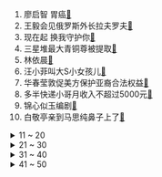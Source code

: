 1. 廖启智 胃癌[:link:](https://s.weibo.com/weibo?q=%23廖启智%20胃癌%23&Refer=top)
2. 王毅会见俄罗斯外长拉夫罗夫[:link:](https://s.weibo.com/weibo?q=%23王毅会见俄罗斯外长拉夫罗夫%23&Refer=top)
3. 现在起 换我守护你[:link:](https://s.weibo.com/weibo?q=%23现在起%20换我守护你%23&Refer=top)
4. 三星堆最大青铜尊被提取[:link:](https://s.weibo.com/weibo?q=%23三星堆最大青铜尊被提取%23&Refer=top)
5. 林依晨[:link:](https://s.weibo.com/weibo?q=%23林依晨%23&Refer=top)
6. 汪小菲叫大S小女孩儿[:link:](https://s.weibo.com/weibo?q=%23汪小菲叫大S小女孩儿%23&Refer=top)
7. 华春莹敦促美方保护亚裔合法权益[:link:](https://s.weibo.com/weibo?q=%23华春莹敦促美方保护亚裔合法权益%23&Refer=top)
8. 多半快递小哥月收入不超过5000元[:link:](https://s.weibo.com/weibo?q=%23多半快递小哥月收入不超过5000元%23&Refer=top)
9. 锦心似玉编剧[:link:](https://s.weibo.com/weibo?q=%23锦心似玉编剧%23&Refer=top)
10. 白敬亭亲到马思纯鼻子上了[:link:](https://s.weibo.com/weibo?q=%23白敬亭亲到马思纯鼻子上了%23&Refer=top)
<details>
<summary>11 ~ 20</summary>

11. 难忍新冠后遗症美国一CEO自杀[:link:](https://s.weibo.com/weibo?q=%23难忍新冠后遗症美国一CEO自杀%23&Refer=top)
12. 专家称长城被刻字后修复难比登天[:link:](https://s.weibo.com/weibo?q=%23专家称长城被刻字后修复难比登天%23&Refer=top)
13. 段奥娟 滑雪[:link:](https://s.weibo.com/weibo?q=%23段奥娟%20滑雪%23&Refer=top)
14. 顶楼[:link:](https://s.weibo.com/weibo?q=%23顶楼%23&Refer=top)
15. 中方对欧方10人4实体实施制裁[:link:](https://s.weibo.com/weibo?q=%23中方对欧方10人4实体实施制裁%23&Refer=top)
16. 美国新冠肺炎超2985万例[:link:](https://s.weibo.com/weibo?q=%23美国新冠肺炎超2985万例%23&Refer=top)
17. 李晟说李佳航是极品黑[:link:](https://s.weibo.com/weibo?q=%23李晟说李佳航是极品黑%23&Refer=top)
18. 陕西省考准考证[:link:](https://s.weibo.com/weibo?q=%23陕西省考准考证%23&Refer=top)
19. 国产手机售价超iPhone[:link:](https://s.weibo.com/weibo?q=%23国产手机售价超iPhone%23&Refer=top)
20. 刘涛 我的身材我做主[:link:](https://s.weibo.com/weibo?q=%23刘涛%20我的身材我做主%23&Refer=top)
</details>
<details>
<summary>21 ~ 30</summary>

21. 良品铺子鸡肉肠[:link:](https://s.weibo.com/weibo?q=%23良品铺子鸡肉肠%23&Refer=top)
22. 山东58岁高龄产妇生双胞胎[:link:](https://s.weibo.com/weibo?q=%23山东58岁高龄产妇生双胞胎%23&Refer=top)
23. 谭松韵红色朝服造型[:link:](https://s.weibo.com/weibo?q=%23谭松韵红色朝服造型%23&Refer=top)
24. 为什么现实中看不到帅哥[:link:](https://s.weibo.com/weibo?q=%23为什么现实中看不到帅哥%23&Refer=top)
25. 埃尔金贝勒去世[:link:](https://s.weibo.com/weibo?q=%23埃尔金贝勒去世%23&Refer=top)
26. 皓衣行[:link:](https://s.weibo.com/weibo?q=%23皓衣行%23&Refer=top)
27. 秦姨娘竟然是大boss[:link:](https://s.weibo.com/weibo?q=%23秦姨娘竟然是大boss%23&Refer=top)
28. 成都人房比超3倍楼盘5年限售[:link:](https://s.weibo.com/weibo?q=%23成都人房比超3倍楼盘5年限售%23&Refer=top)
29. 歼10战机23岁[:link:](https://s.weibo.com/weibo?q=%23歼10战机23岁%23&Refer=top)
30. 山河令34[:link:](https://s.weibo.com/weibo?q=%23山河令34%23&Refer=top)
</details>
<details>
<summary>31 ~ 40</summary>

31. 漫画腰作者[:link:](https://s.weibo.com/weibo?q=%23漫画腰作者%23&Refer=top)
32. 张馨予说柠檬可以去污渍[:link:](https://s.weibo.com/weibo?q=%23张馨予说柠檬可以去污渍%23&Refer=top)
33. 司藤上山挖白英[:link:](https://s.weibo.com/weibo?q=%23司藤上山挖白英%23&Refer=top)
34. 和猫咪的X光合照[:link:](https://s.weibo.com/weibo?q=%23和猫咪的X光合照%23&Refer=top)
35. 张政任河北省委常委[:link:](https://s.weibo.com/weibo?q=%23张政任河北省委常委%23&Refer=top)
36. 鞠婧祎傣族装扮[:link:](https://s.weibo.com/weibo?q=%23鞠婧祎傣族装扮%23&Refer=top)
37. 杨幂微博评论[:link:](https://s.weibo.com/weibo?q=%23杨幂微博评论%23&Refer=top)
38. 松露为何如此珍贵[:link:](https://s.weibo.com/weibo?q=%23松露为何如此珍贵%23&Refer=top)
39. 制糖夫妇锁骨吻[:link:](https://s.weibo.com/weibo?q=%23制糖夫妇锁骨吻%23&Refer=top)
40. 睡不好可能会变胖[:link:](https://s.weibo.com/weibo?q=%23睡不好可能会变胖%23&Refer=top)
</details>
<details>
<summary>41 ~ 50</summary>

41. 张京临场翻译高能时刻[:link:](https://s.weibo.com/weibo?q=%23张京临场翻译高能时刻%23&Refer=top)
42. 狗子专属的电视频道[:link:](https://s.weibo.com/weibo?q=%23狗子专属的电视频道%23&Refer=top)
43. 2025年乡村振兴全面推进[:link:](https://s.weibo.com/weibo?q=%232025年乡村振兴全面推进%23&Refer=top)
44. 王者荣耀[:link:](https://s.weibo.com/weibo?q=%23王者荣耀%23&Refer=top)
45. 王若麟微博评论[:link:](https://s.weibo.com/weibo?q=%23王若麟微博评论%23&Refer=top)
46. 专家说三星堆绝不可能是外星文明[:link:](https://s.weibo.com/weibo?q=%23专家说三星堆绝不可能是外星文明%23&Refer=top)
47. 赵丽颖告别四个小可爱[:link:](https://s.weibo.com/weibo?q=%23赵丽颖告别四个小可爱%23&Refer=top)
48. 进口芯片涨价20%[:link:](https://s.weibo.com/weibo?q=%23进口芯片涨价20%%23&Refer=top)
49. 三月份的江浙沪餐桌现状[:link:](https://s.weibo.com/weibo?q=%23三月份的江浙沪餐桌现状%23&Refer=top)
50. 张京16年前用英文说梦想是当外交官[:link:](https://s.weibo.com/weibo?q=%23张京16年前用英文说梦想是当外交官%23&Refer=top)
</details>